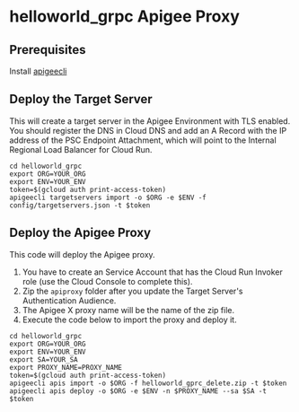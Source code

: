 # helloworld_grpc Apigee Proxy


## Prerequisites
Install [apigeecli](https://github.com/apigee/apigeecli/tree/main)

## Deploy the Target Server
This will create a target server in the Apigee Environment with TLS enabled.  
You should register the DNS in Cloud DNS and add an A Record with the IP address of
the PSC Endpoint Attachment, which will point to the Internal Regional Load Balancer for Cloud Run.  

```shell
cd helloworld_grpc
export ORG=YOUR_ORG
export ENV=YOUR_ENV
token=$(gcloud auth print-access-token)
apigeecli targetservers import -o $ORG -e $ENV -f config/targetservers.json -t $token

```

## Deploy the Apigee Proxy
This code will deploy the Apigee proxy. 

1. You have to create an Service Account that has the Cloud Run Invoker role (use the Cloud Console to complete this).
2. Zip the `apiproxy` folder after you update the Target Server's Authentication Audience.
3. The Apigee X proxy name will be the name of the zip file.
4. Execute the code below to import the proxy and deploy it. 

```shell
cd helloworld_grpc
export ORG=YOUR_ORG
export ENV=YOUR_ENV
export SA=YOUR_SA
export PROXY_NAME=PROXY_NAME
token=$(gcloud auth print-access-token)
apigeecli apis import -o $ORG -f helloworld_gprc_delete.zip -t $token
apigeecli apis deploy -o $ORG -e $ENV -n $PROXY_NAME --sa $SA -t $token
```

